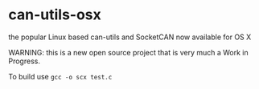 # can-utils-osx
the popular Linux based can-utils and SocketCAN now available for OS X

WARNING: this is a new open source project that is very much a Work in Progress.

To build use `gcc -o scx test.c`
